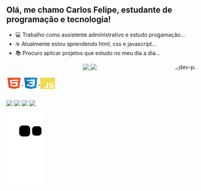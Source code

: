 ## Olá, me chamo Carlos Felipe, estudante de programação e tecnologia!

- 💻 Trabalho como assistente administrativo e estudo progamaçâo...
- ☕ Atualmente estou aprendendo html, css e javascript...
- 📚 Procuro aplicar projetos que estudo no meu dia a dia...
<img align="right" alt="dev-pic" height="160" style="border-radius:50px;" src="https://media.giphy.com/media/bGgsc5mWoryfgKBx1u/giphy.gif">
<div align="center">
  <a href="https://github.com/Felipe-Monte">
  <img height="160em" src="https://github-readme-stats.vercel.app/api?username=Felipe-Monte&show_icons=true&theme=dark&include_all_commits=true&count_private=true"/>
  <img height="160em" src="https://github-readme-stats.vercel.app/api/top-langs/?username=Felipe-Monte&layout=compact&langs_count=7&theme=dark"/>
</div>

<div style="display: inline_block"><br>
  <img align="center" alt="Felipe-HTML" height="30" width="40" src="https://raw.githubusercontent.com/devicons/devicon/master/icons/html5/html5-original.svg">
  <img align="center" alt="Felipe-CSS" height="30" width="40" src="https://raw.githubusercontent.com/devicons/devicon/master/icons/css3/css3-original.svg">
  <img align="center" alt="Felipe-Js" height="30" width="40" src="https://raw.githubusercontent.com/devicons/devicon/master/icons/javascript/javascript-plain.svg">
</div>

##

<div>
 <a href="https://www.facebook.com/carlosfelipemonte.felipe" target="_blank"><img src="https://img.shields.io/badge/Facebook-1877F2?style=for-the-badge&logo=facebook&logoColor=white" target="_blank"></a>
  <a href="https://www.instagram.com/felipe_mmonte/" target="_blank"><img src="https://img.shields.io/badge/-Instagram-%23E4405F?style=for-the-badge&logo=instagram&logoColor=white" target="_blank"></a>
  <a href = "#"><img src="https://img.shields.io/badge/-Gmail-%23333?style=for-the-badge&logo=gmail&logoColor=white" target="_blank"></a>
  <a href="https://api.whatsapp.com/send?phone=5584998431693" target="_blank"><img src="https://img.shields.io/badge/WhatsApp-25D366?style=for-the-badge&logo=whatsapp&logoColor=white" target="_blank"></a>
  
  ![Snake animation](https://github.com/rafaballerini/rafaballerini/blob/output/github-contribution-grid-snake.svg)
</div>

  

